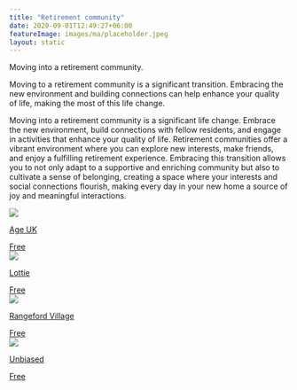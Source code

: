 ```yaml
---
title: "Retirement community"
date: 2020-09-01T12:49:27+06:00
featureImage: images/ma/placeholder.jpeg
layout: static
---
```


Moving into a retirement community.

Moving to a retirement community is a significant transition. Embracing the new environment and building connections can help enhance your quality of life, making the most of this life change.

Moving into a retirement community is a significant life change. Embrace the new environment, build connections with fellow residents, and engage in activities that enhance your quality of life. Retirement communities offer a vibrant environment where you can explore new interests, make friends, and enjoy a fulfilling retirement experience. Embracing this transition allows you to not only adapt to a supportive and enriching community but also to cultivate a sense of belonging, creating a space where your interests and social connections flourish, making every day in your new home a source of joy and meaningful interactions.

<a class="ma-link" href="https://www.ageuk.org.uk/information-advice/care/housing-options/sheltered-housing/"><div class="ma-card ma-card-Health"><div class="ma-icon"><img src ="/images/Icon-check - health - opacity.svg"/></div><div class="ma-name"><p>Age UK</p></div><div class="ma-paid-text"><span>Free</span></div></div></a><a class="ma-link" href="https://lottie.org/retirement-living-guides/"><div class="ma-card ma-card-Health"><div class="ma-icon"><img src ="/images/Icon-check - health - opacity.svg"/></div><div class="ma-name"><p>Lottie</p></div><div class="ma-paid-text"><span>Free</span></div></div></a><a class="ma-link" href="https://www.rangefordvillages.co.uk/news/things-to-consider-when-moving-to-a-retirement-village"><div class="ma-card ma-card-Health"><div class="ma-icon"><img src ="/images/Icon-check - health - opacity.svg"/></div><div class="ma-name"><p>Rangeford Village</p></div><div class="ma-paid-text"><span>Free</span></div></div></a><a class="ma-link" href="https://www.unbiased.co.uk/discover/pensions-retirement/planning-for-retirement/should-i-consider-a-retirement-village"><div class="ma-card ma-card-Health"><div class="ma-icon"><img src ="/images/Icon-check - health - opacity.svg"/></div><div class="ma-name"><p>Unbiased</p></div><div class="ma-paid-text"><span>Free</span></div></div></a>  

<br/><br/>






